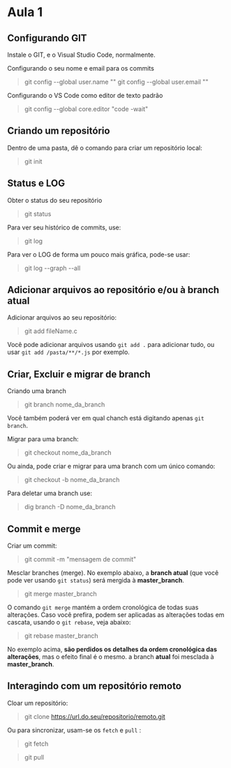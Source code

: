 # Aula 1

## Configurando GIT

Instale o GIT, e o Visual Studio Code, normalmente.

Configurando o seu nome e email para os commits

> git config --global user.name "<seu nome>"
> git config --global user.email "<seu email>"

Configurando o VS Code como editor de texto padrão

> git config --global core.editor "code -wait"

## Criando um repositório

Dentro de uma pasta, dê o comando para criar um repositório local:

> git init

## Status e LOG

Obter o status do seu repositório

> git status

Para ver seu histórico de commits, use:

> git log

Para ver o LOG de forma um pouco mais gráfica, pode-se usar:

> git log --graph --all

## Adicionar arquivos ao repositório e/ou à branch atual

Adicionar arquivos ao seu repositório:

> git add fileName.c

Você pode adicionar arquivos usando `git add .` para adicionar tudo, ou usar `git add /pasta/**/*.js`  por exemplo.

## Criar, Excluir e migrar de branch

Criando uma branch

> git branch nome_da_branch

Você também poderá ver em qual chanch está digitando apenas `git branch`.

Migrar para uma branch:

> git checkout nome_da_branch

Ou ainda, pode criar e migrar para uma branch com um único comando:

> git checkout -b nome_da_branch

Para deletar uma branch use:

> dig branch -D nome_da_branch

## Commit e merge

Criar um commit:

> git commit -m "mensagem de commit"

Mesclar branches (merge). No exemplo abaixo, a **branch atual** (que você pode ver usando `git status`) será mergida à **master_branch**.

> git merge master_branch

O comando `git merge` mantém a ordem cronológica de todas suas alterações. Caso você prefira, podem ser aplicadas as alterações todas em cascata, usando o `git rebase`, veja abaixo:

> git rebase master_branch

No exemplo acima, **são perdidos os detalhes da ordem cronológica das alterações**, mas o efeito final é o mesmo. a branch **atual** foi mesclada à **master_branch**.

## Interagindo com um repositório remoto

Cloar um repositório:

> git clone https://url.do.seu/repositorio/remoto.git

Ou para sincronizar, usam-se os `fetch` e `pull` :

> git fetch

> git pull